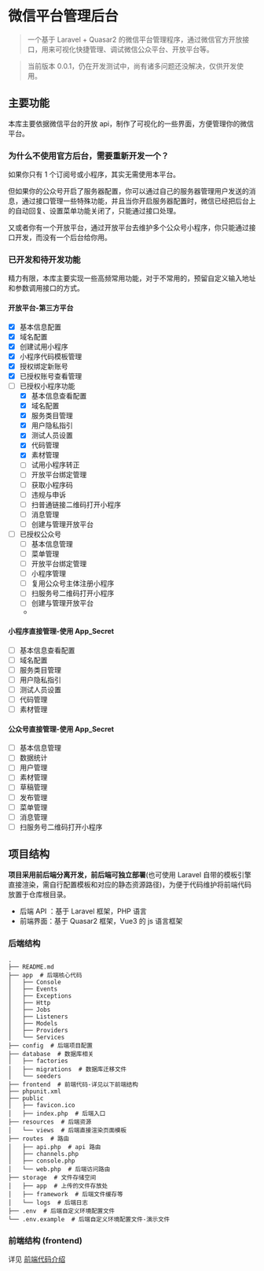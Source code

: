 # 微信平台管理后台

> 一个基于 Laravel + Quasar2 的微信平台管理程序，通过微信官方开放接口，用来可视化快捷管理、调试微信公众平台、开放平台等。

> 当前版本 0.0.1，仍在开发测试中，尚有诸多问题还没解决，仅供开发使用。

## 主要功能

本库主要依据微信平台的开放 api，制作了可视化的一些界面，方便管理你的微信平台。

### 为什么不使用官方后台，需要重新开发一个？

如果你只有 1 个订阅号或小程序，其实无需使用本平台。

但如果你的公众号开启了服务器配置，你可以通过自己的服务器管理用户发送的消息，通过接口管理一些特殊功能，并且当你开启服务器配置时，微信已经把后台上的自动回复、设置菜单功能关闭了，只能通过接口处理。
 
又或者你有一个开放平台，通过开放平台去维护多个公众号小程序，你只能通过接口开发，而没有一个后台给你用。

### 已开发和待开发功能

精力有限，本库主要实现一些高频常用功能，对于不常用的，预留自定义输入地址和参数调用接口的方式。

#### 开放平台-第三方平台
- [x] 基本信息配置
- [x] 域名配置
- [x] 创建试用小程序
- [x] 小程序代码模板管理
- [x] 授权绑定新账号
- [x] 已授权账号查看管理
- [ ] 已授权小程序功能
  - [x] 基本信息查看配置
  - [x] 域名配置
  - [x] 服务类目管理
  - [x] 用户隐私指引
  - [x] 测试人员设置
  - [x] 代码管理
  - [x] 素材管理
  - [ ] 试用小程序转正
  - [ ] 开放平台绑定管理
  - [ ] 获取小程序码
  - [ ] 违规与申诉
  - [ ] 扫普通链接二维码打开小程序
  - [ ] 消息管理
  - [ ] 创建与管理开放平台
- [ ] 已授权公众号
  - [ ] 基本信息管理
  - [ ] 菜单管理
  - [ ] 开放平台绑定管理
  - [ ] 小程序管理
  - [ ] 复用公众号主体注册小程序
  - [ ] 扫服务号二维码打开小程序
  - [ ] 创建与管理开放平台
  - 
#### 小程序直接管理-使用 App_Secret
- [ ] 基本信息查看配置
- [ ] 域名配置
- [ ] 服务类目管理
- [ ] 用户隐私指引
- [ ] 测试人员设置
- [ ] 代码管理
- [ ] 素材管理

#### 公众号直接管理-使用 App_Secret
- [ ] 基本信息管理
- [ ] 数据统计
- [ ] 用户管理
- [ ] 素材管理
- [ ] 草稿管理
- [ ] 发布管理
- [ ] 菜单管理
- [ ] 消息管理
- [ ] 扫服务号二维码打开小程序

## 项目结构

**项目采用前后端分离开发，前后端可独立部署**(也可使用 Laravel 自带的模板引擎直接渲染，需自行配置模板和对应的静态资源路径)，为便于代码维护将前端代码放置于仓库根目录。

- 后端 API ：基于 Laravel 框架，PHP 语言
- 前端界面：基于 Quasar2 框架，Vue3 的 js 语言框架

### 后端结构
```text
.
├── README.md
├── app  # 后端核心代码
│   ├── Console
│   ├── Events
│   ├── Exceptions
│   ├── Http
│   ├── Jobs
│   ├── Listeners
│   ├── Models
│   ├── Providers
│   └── Services
├── config  # 后端项目配置
├── database  # 数据库相关
│   ├── factories
│   ├── migrations  # 数据库迁移文件
│   └── seeders
├── frontend  # 前端代码-详见以下前端结构
├── phpunit.xml
├── public
│   ├── favicon.ico
│   ├── index.php  # 后端入口
├── resources  # 后端资源
│   └── views  # 后端直接渲染页面模板
├── routes  # 路由
│   ├── api.php  # api 路由
│   ├── channels.php
│   ├── console.php
│   └── web.php  # 后端访问路由
├── storage  # 文件存储空间
│   ├── app  # 上传的文件存放处
│   ├── framework  # 后端文件缓存等
│   └── logs  # 后端日志
├── .env  # 后端自定义环境配置文件
└── .env.example  # 后端自定义环境配置文件-演示文件
```

### 前端结构 (frontend)

详见 [前端代码介绍](frontend/README.md)
